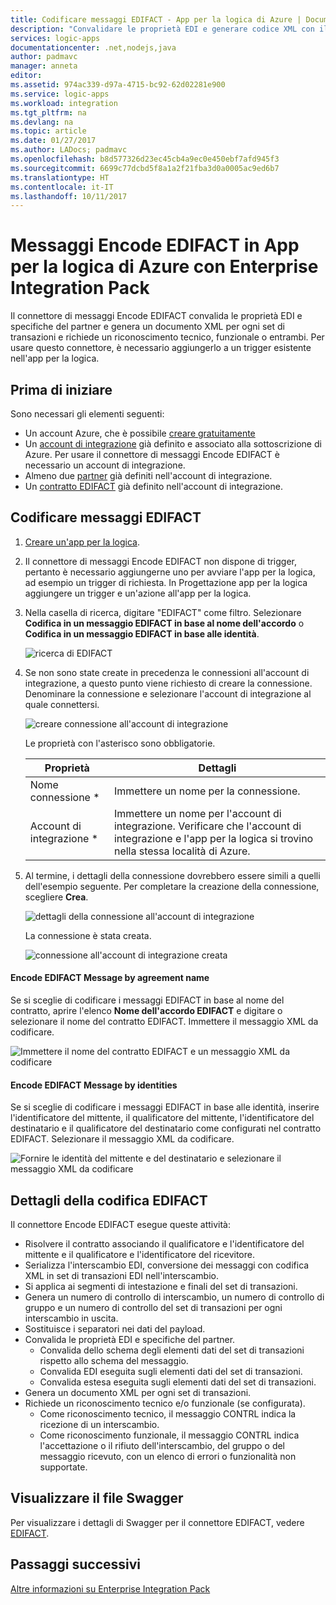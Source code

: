 ```yaml
---
title: Codificare messaggi EDIFACT - App per la logica di Azure | Documentazione Microsoft
description: "Convalidare le proprietà EDI e generare codice XML con il codificatore di messaggi EDIFACT in Enterprise Integration Pack in App per la logica di Azure"
services: logic-apps
documentationcenter: .net,nodejs,java
author: padmavc
manager: anneta
editor: 
ms.assetid: 974ac339-d97a-4715-bc92-62d02281e900
ms.service: logic-apps
ms.workload: integration
ms.tgt_pltfrm: na
ms.devlang: na
ms.topic: article
ms.date: 01/27/2017
ms.author: LADocs; padmavc
ms.openlocfilehash: b8d577326d23ec45cb4a9ec0e450ebf7afd945f3
ms.sourcegitcommit: 6699c77dcbd5f8a1a2f21fba3d0a0005ac9ed6b7
ms.translationtype: HT
ms.contentlocale: it-IT
ms.lasthandoff: 10/11/2017
---
```

# <a name="encode-edifact-messages-for-azure-logic-apps-with-the-enterprise-integration-pack"></a>Messaggi Encode EDIFACT in App per la logica di Azure con Enterprise Integration Pack

Il connettore di messaggi Encode EDIFACT convalida le proprietà EDI e specifiche del partner e genera un documento XML per ogni set di transazioni e richiede un riconoscimento tecnico, funzionale o entrambi.
Per usare questo connettore, è necessario aggiungerlo a un trigger esistente nell'app per la logica.

## <a name="before-you-start"></a>Prima di iniziare

Sono necessari gli elementi seguenti:

* Un account Azure, che è possibile [creare gratuitamente](https://azure.microsoft.com/free)
* Un [account di integrazione](logic-apps-enterprise-integration-create-integration-account.md) già definito e associato alla sottoscrizione di Azure. Per usare il connettore di messaggi Encode EDIFACT è necessario un account di integrazione. 
* Almeno due [partner](logic-apps-enterprise-integration-partners.md) già definiti nell'account di integrazione.
* Un [contratto EDIFACT](logic-apps-enterprise-integration-edifact.md) già definito nell'account di integrazione.

## <a name="encode-edifact-messages"></a>Codificare messaggi EDIFACT

1. [Creare un'app per la logica](logic-apps-create-a-logic-app.md).

2. Il connettore di messaggi Encode EDIFACT non dispone di trigger, pertanto è necessario aggiungerne uno per avviare l'app per la logica, ad esempio un trigger di richiesta. In Progettazione app per la logica aggiungere un trigger e un'azione all'app per la logica.

3.  Nella casella di ricerca, digitare "EDIFACT" come filtro. Selezionare **Codifica in un messaggio EDIFACT in base al nome dell'accordo** o **Codifica in un messaggio EDIFACT in base alle identità**.
   
    ![ricerca di EDIFACT](media/logic-apps-enterprise-integration-edifact-encode/edifactdecodeimage1.png)  

3. Se non sono state create in precedenza le connessioni all'account di integrazione, a questo punto viene richiesto di creare la connessione. Denominare la connessione e selezionare l'account di integrazione al quale connettersi.

    ![creare connessione all'account di integrazione](media/logic-apps-enterprise-integration-edifact-encode/edifactencodeimage1.png)  

    Le proprietà con l'asterisco sono obbligatorie.

    | Proprietà | Dettagli |
    | --- | --- |
    | Nome connessione * |Immettere un nome per la connessione. |
    | Account di integrazione * |Immettere un nome per l'account di integrazione. Verificare che l'account di integrazione e l'app per la logica si trovino nella stessa località di Azure. |

5.  Al termine, i dettagli della connessione dovrebbero essere simili a quelli dell'esempio seguente. Per completare la creazione della connessione, scegliere **Crea**.

    ![dettagli della connessione all'account di integrazione](media/logic-apps-enterprise-integration-edifact-encode/edifactencodeimage2.png)

    La connessione è stata creata.

    ![connessione all'account di integrazione creata](media/logic-apps-enterprise-integration-edifact-encode/edifactencodeimage4.png)

#### <a name="encode-edifact-message-by-agreement-name"></a>Encode EDIFACT Message by agreement name

Se si sceglie di codificare i messaggi EDIFACT in base al nome del contratto, aprire l'elenco **Nome dell'accordo EDIFACT** e digitare o selezionare il nome del contratto EDIFACT. Immettere il messaggio XML da codificare.

![Immettere il nome del contratto EDIFACT e un messaggio XML da codificare](media/logic-apps-enterprise-integration-edifact-encode/edifactencodeimage6.png)

#### <a name="encode-edifact-message-by-identities"></a>Encode EDIFACT Message by identities

Se si sceglie di codificare i messaggi EDIFACT in base alle identità, inserire l'identificatore del mittente, il qualificatore del mittente, l'identificatore del destinatario e il qualificatore del destinatario come configurati nel contratto EDIFACT. Selezionare il messaggio XML da codificare.

![Fornire le identità del mittente e del destinatario e selezionare il messaggio XML da codificare](media/logic-apps-enterprise-integration-edifact-encode/edifactencodeimage7.png)

## <a name="edifact-encode-details"></a>Dettagli della codifica EDIFACT

Il connettore Encode EDIFACT esegue queste attività: 

* Risolvere il contratto associando il qualificatore e l'identificatore del mittente e il qualificatore e l'identificatore del ricevitore.
* Serializza l'interscambio EDI, conversione dei messaggi con codifica XML in set di transazioni EDI nell'interscambio.
* Si applica ai segmenti di intestazione e finali del set di transazioni.
* Genera un numero di controllo di interscambio, un numero di controllo di gruppo e un numero di controllo del set di transazioni per ogni interscambio in uscita.
* Sostituisce i separatori nei dati del payload.
* Convalida le proprietà EDI e specifiche del partner.
  * Convalida dello schema degli elementi dati del set di transazioni rispetto allo schema del messaggio.
  * Convalida EDI eseguita sugli elementi dati del set di transazioni.
  * Convalida estesa eseguita sugli elementi dati del set di transazioni.
* Genera un documento XML per ogni set di transazioni.
* Richiede un riconoscimento tecnico e/o funzionale (se configurata).
  * Come riconoscimento tecnico, il messaggio CONTRL indica la ricezione di un interscambio.
  * Come riconoscimento funzionale, il messaggio CONTRL indica l'accettazione o il rifiuto dell'interscambio, del gruppo o del messaggio ricevuto, con un elenco di errori o funzionalità non supportate.

## <a name="view-swagger-file"></a>Visualizzare il file Swagger
Per visualizzare i dettagli di Swagger per il connettore EDIFACT, vedere [EDIFACT](/connectors/edifact/).

## <a name="next-steps"></a>Passaggi successivi
[Altre informazioni su Enterprise Integration Pack](logic-apps-enterprise-integration-overview.md "Informazioni su Enterprise Integration Pack") 

